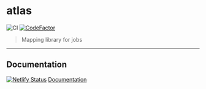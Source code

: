 # atlas

![CI](https://github.com/chronark/atlas/workflows/CI/badge.svg)
[![CodeFactor](https://www.codefactor.io/repository/github/chronark/atlas/badge)](https://www.codefactor.io/repository/github/chronark/atlas)

> Mapping library for jobs

---

## Documentation

[![Netlify Status](https://api.netlify.com/api/v1/badges/78c2f1e4-5c7d-4ec3-be46-68214474c761/deploy-status)](https://app.netlify.com/sites/atlas-documentation/deploys)
[Documentation](https://atlas-documentation.netlify.com)
